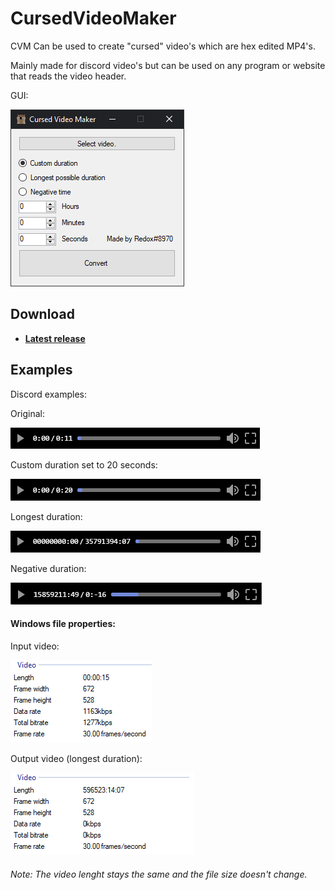 # CursedVideoMaker
CVM Can be used to create "cursed" video's which are hex edited MP4's.

Mainly made for discord video's but can be used on any program or website that reads the video header.

GUI:

![Optional Text](https://raw.githubusercontent.com/wrefgtzweve/CursedVideoMaker/master/readmeimages/GUI.png)
## Download
- **[Latest release](https://github.com/wrefgtzweve/CursedVideoMaker/releases/latest)**
## Examples
Discord examples:

Original:

![Optional Text](https://raw.githubusercontent.com/wrefgtzweve/CursedVideoMaker/master/readmeimages/original.png)

Custom duration set to 20 seconds:

![Optional Text](https://raw.githubusercontent.com/wrefgtzweve/CursedVideoMaker/master/readmeimages/customduration.png)

Longest duration:

![Optional Text](https://raw.githubusercontent.com/wrefgtzweve/CursedVideoMaker/master/readmeimages/longestduration.png)

Negative duration:

![Optional Text](https://raw.githubusercontent.com/wrefgtzweve/CursedVideoMaker/master/readmeimages/negativeduration.png)

#### Windows file properties:

Input video:

![Optional Text](https://raw.githubusercontent.com/wrefgtzweve/CursedVideoMaker/master/readmeimages/inputexample.PNG)

Output video (longest duration):

![Optional Text](https://raw.githubusercontent.com/wrefgtzweve/CursedVideoMaker/master/readmeimages/outputexample.PNG)
###### Note: The video lenght stays the same and the file size doesn't change.
